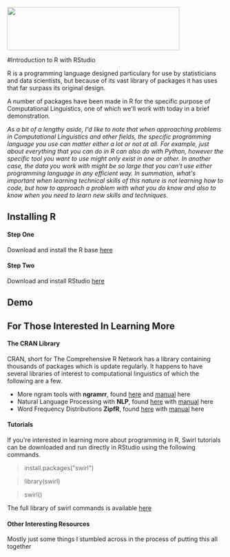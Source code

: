 
<img src=https://www.rstudio.com/wp-content/uploads/2014/07/RStudio-Logo-Blue-Gradient.png width = 400 height = 100 />

#Introduction to R with RStudio

[](https://www.rstudio.com/wp-content/uploads/2014/07/RStudio-Logo-Blue-Gradient.png)

R is a programming language designed particulary for use by statisticians and data scientists, but because of its vast library of packages it has uses that far surpass its original design.

A number of packages have been made in R for the specific purpose of Computational Linguistics, one of which we'll work with today in a brief demonstration.

*As a bit of a lengthy aside, I'd like to note that when approaching problems in Computational Linguistics and other fields, the specific programming language you use can matter either a lot or not at all. For example, just about everything that you can do in R can also do with Python, however the specific tool you want to use might only exist in one or other. In another case, the data you work with might be so large that you can't use either programming language in any efficient way. In summation, what's important when learning technical skills of this nature is not learning how to code, but how to approach a problem with what you do know and also to know when you need to learn new skills and techniques.*


## Installing R

#### Step One

Download and install the R base [here](https://cran.r-project.org/)

#### Step Two

Download and install RStudio [here](https://www.rstudio.com/products/rstudio/download/)

## Demo




## For Those Interested In Learning More

#### The CRAN Library

CRAN, short for The Comprehensive R Network has a library containing thousands of packages which is update regularly. It happens to have several libraries of interest to computational linguistics of which the following are a few.

* More ngram tools with **ngramrr**, found [here](https://cran.r-project.org/web/packages/ngramrr/index.html) and [manual](https://cran.r-project.org/web/packages/ngramrr/ngramrr.pdf) here
* Natural Language Processing with **NLP**, found [here](https://cran.r-project.org/web/packages/NLPutils/index.html) with [manual](https://cran.r-project.org/web/packages/NLP/NLP.pdf) here
* Word Frequency Distributions **ZipfR**, found [here](https://cran.r-project.org/) with [manual](https://cran.r-project.org/web/packages/zipfR/zipfR.pdf) here

#### Tutorials

If you're interested in learning more about programming in R, Swirl tutorials can be downloaded and run directly in RStudio using the following commands.

  > install.packages("swirl")
  
  > library(swirl)
  
  > swirl()
  
The full library of swirl commands is available [here](https://github.com/swirldev/swirl_courses)

#### Other Interesting Resources

Mostly just some things I stumbled across in the process of putting this all together




  


